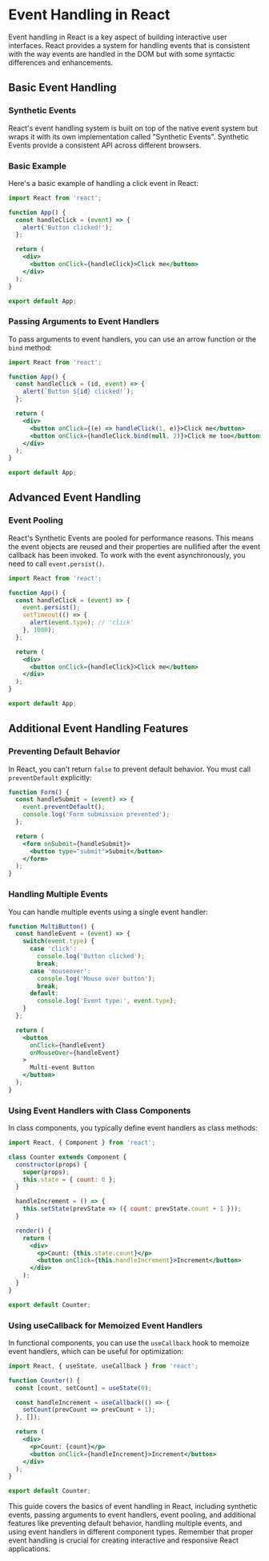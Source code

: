 # Event Handling in React

Event handling in React is a key aspect of building interactive user interfaces. React provides a system for handling events that is consistent with the way events are handled in the DOM but with some syntactic differences and enhancements.

## Basic Event Handling

### Synthetic Events

React's event handling system is built on top of the native event system but wraps it with its own implementation called "Synthetic Events". Synthetic Events provide a consistent API across different browsers.

### Basic Example

Here's a basic example of handling a click event in React:

```jsx
import React from 'react';

function App() {
  const handleClick = (event) => {
    alert('Button clicked!');
  };

  return (
    <div>
      <button onClick={handleClick}>Click me</button>
    </div>
  );
}

export default App;
```

### Passing Arguments to Event Handlers

To pass arguments to event handlers, you can use an arrow function or the `bind` method:

```jsx
import React from 'react';

function App() {
  const handleClick = (id, event) => {
    alert(`Button ${id} clicked!`);
  };

  return (
    <div>
      <button onClick={(e) => handleClick(1, e)}>Click me</button>
      <button onClick={handleClick.bind(null, 2)}>Click me too</button>
    </div>
  );
}

export default App;
```

## Advanced Event Handling

### Event Pooling

React's Synthetic Events are pooled for performance reasons. This means the event objects are reused and their properties are nullified after the event callback has been invoked. To work with the event asynchronously, you need to call `event.persist()`.

```jsx
import React from 'react';

function App() {
  const handleClick = (event) => {
    event.persist();
    setTimeout(() => {
      alert(event.type); // 'click'
    }, 1000);
  };

  return (
    <div>
      <button onClick={handleClick}>Click me</button>
    </div>
  );
}

export default App;
```

## Additional Event Handling Features

### Preventing Default Behavior

In React, you can't return `false` to prevent default behavior. You must call `preventDefault` explicitly:

```jsx
function Form() {
  const handleSubmit = (event) => {
    event.preventDefault();
    console.log('Form submission prevented');
  };

  return (
    <form onSubmit={handleSubmit}>
      <button type="submit">Submit</button>
    </form>
  );
}
```

### Handling Multiple Events

You can handle multiple events using a single event handler:

```jsx
function MultiButton() {
  const handleEvent = (event) => {
    switch(event.type) {
      case 'click':
        console.log('Button clicked');
        break;
      case 'mouseover':
        console.log('Mouse over button');
        break;
      default:
        console.log('Event type:', event.type);
    }
  };

  return (
    <button 
      onClick={handleEvent} 
      onMouseOver={handleEvent}
    >
      Multi-event Button
    </button>
  );
}
```

### Using Event Handlers with Class Components

In class components, you typically define event handlers as class methods:

```jsx
import React, { Component } from 'react';

class Counter extends Component {
  constructor(props) {
    super(props);
    this.state = { count: 0 };
  }

  handleIncrement = () => {
    this.setState(prevState => ({ count: prevState.count + 1 }));
  }

  render() {
    return (
      <div>
        <p>Count: {this.state.count}</p>
        <button onClick={this.handleIncrement}>Increment</button>
      </div>
    );
  }
}

export default Counter;
```

### Using useCallback for Memoized Event Handlers

In functional components, you can use the `useCallback` hook to memoize event handlers, which can be useful for optimization:

```jsx
import React, { useState, useCallback } from 'react';

function Counter() {
  const [count, setCount] = useState(0);

  const handleIncrement = useCallback(() => {
    setCount(prevCount => prevCount + 1);
  }, []);

  return (
    <div>
      <p>Count: {count}</p>
      <button onClick={handleIncrement}>Increment</button>
    </div>
  );
}

export default Counter;
```

This guide covers the basics of event handling in React, including synthetic events, passing arguments to event handlers, event pooling, and additional features like preventing default behavior, handling multiple events, and using event handlers in different component types. Remember that proper event handling is crucial for creating interactive and responsive React applications.